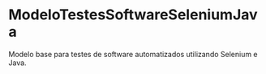 # ModeloTestesSoftwareSeleniumJava
Modelo base para testes de software automatizados utilizando Selenium e Java.
